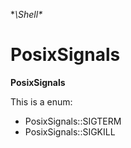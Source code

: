 **\Shell\**
# PosixSignals

**PosixSignals**

This is a enum:
* PosixSignals::SIGTERM
* PosixSignals::SIGKILL
